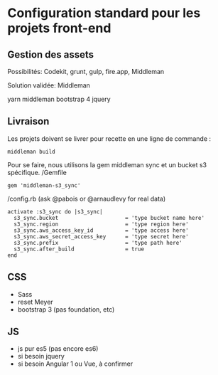 # Configuration standard pour les projets front-end

## Gestion des assets

Possibilités: Codekit, grunt, gulp, fire.app, Middleman

Solution validée: Middleman

yarn
middleman
bootstrap 4
jquery 

## Livraison

Les projets doivent se livrer pour recette en une ligne de commande :
```
middleman build
```

Pour se faire, nous utilisons la gem middleman sync et un bucket s3 spécifique.
/Gemfile
```
gem 'middleman-s3_sync'
```

/config.rb (ask @pabois or @arnaudlevy for real data)
```
activate :s3_sync do |s3_sync|
  s3_sync.bucket                     = 'type bucket name here'
  s3_sync.region                     = 'type region here'
  s3_sync.aws_access_key_id          = 'type access here'
  s3_sync.aws_secret_access_key      = 'type secret here'
  s3_sync.prefix                     = 'type path here'
  s3_sync.after_build                = true
end
```

## CSS

- Sass
- reset Meyer
- bootstrap 3 (pas foundation, etc)

## JS
- js pur es5 (pas encore es6)
- si besoin jquery  
- si besoin Angular 1 ou Vue, à confirmer
